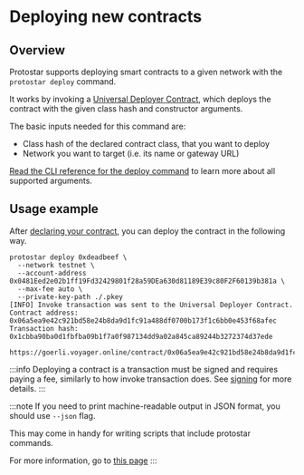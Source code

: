 # Deploying new contracts

## Overview

Protostar supports deploying smart contracts to a given network with the `protostar deploy` command.

It works by invoking a [Universal Deployer Contract](https://docs.openzeppelin.com/contracts-cairo/0.6.1/udc),
which deploys the contract with the given class hash and constructor arguments.

The basic inputs needed for this command are:

- Class hash of the declared contract class, that you want to deploy
- Network you want to target (i.e. its name or gateway URL)

[Read the CLI reference for the deploy command](../../cli-reference.md#deploy) to learn more about all supported
arguments.

## Usage example

After [declaring your contract](./03-declare.md), you can deploy the contract in the following way.

```shell title="Example"
protostar deploy 0xdeadbeef \
  --network testnet \
  --account-address 0x0481Eed2e02b1ff19Fd32429801f28a59DEa630d81189E39c80F2F60139b381a \
  --max-fee auto \
  --private-key-path ./.pkey
[INFO] Invoke transaction was sent to the Universal Deployer Contract.
Contract address: 0x06a5ea9e42c921bd58e24b8da9d1fc91a488df0700b173f1c6bb0e453f68afec
Transaction hash: 0x1cbba90ba0d1fbfba09b1f7a0f987134dd9a02a845ca89244b3272374d37ede

https://goerli.voyager.online/contract/0x06a5ea9e42c921bd58e24b8da9d1fc91a488df0700b173f1c6bb0e453f68afec
```

:::info
Deploying a contract is a transaction must be signed and requires paying a fee, similarly to how invoke transaction does.
See [signing](./02-invoke.md#signing) for more details.
:::

:::note
If you need to print machine-readable output in JSON format, you should use `--json` flag.

This may come in handy for writing scripts that include protostar commands.

For more information, go to [this page](./09-scripting.md)
:::